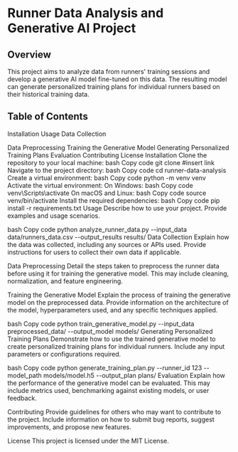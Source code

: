 # Runner Data Analysis and Generative AI Project
## Overview
This project aims to analyze data from runners' training sessions and develop a generative AI model fine-tuned on this data. The resulting model can generate personalized training plans for individual runners based on their historical training data.

## Table of Contents
Installation
Usage
Data Collection

Data Preprocessing
Training the Generative Model
Generating Personalized Training Plans
Evaluation
Contributing
License
Installation
Clone the repository to your local machine:
bash
Copy code
git clone #insert link
Navigate to the project directory:
bash
Copy code
cd runner-data-analysis
Create a virtual environment:
bash
Copy code
python -m venv venv
Activate the virtual environment:
On Windows:
bash
Copy code
venv\Scripts\activate
On macOS and Linux:
bash
Copy code
source venv/bin/activate
Install the required dependencies:
bash
Copy code
pip install -r requirements.txt
Usage
Describe how to use your project. Provide examples and usage scenarios.

bash
Copy code
python analyze_runner_data.py --input_data data/runners_data.csv --output_results results/
Data Collection
Explain how the data was collected, including any sources or APIs used. Provide instructions for users to collect their own data if applicable.

Data Preprocessing
Detail the steps taken to preprocess the runner data before using it for training the generative model. This may include cleaning, normalization, and feature engineering.

Training the Generative Model
Explain the process of training the generative model on the preprocessed data. Provide information on the architecture of the model, hyperparameters used, and any specific techniques applied.

bash
Copy code
python train_generative_model.py --input_data preprocessed_data/ --output_model models/
Generating Personalized Training Plans
Demonstrate how to use the trained generative model to create personalized training plans for individual runners. Include any input parameters or configurations required.

bash
Copy code
python generate_training_plan.py --runner_id 123 --model_path models/model.h5 --output_plan plans/
Evaluation
Explain how the performance of the generative model can be evaluated. This may include metrics used, benchmarking against existing models, or user feedback.

Contributing
Provide guidelines for others who may want to contribute to the project. Include information on how to submit bug reports, suggest improvements, and propose new features.

License
This project is licensed under the MIT License.



